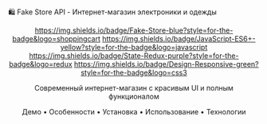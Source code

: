 🛍️ Fake Store API - Интернет-магазин электроники и одежды
<div align="center">

https://img.shields.io/badge/Fake-Store-blue?style=for-the-badge&logo=shoppingcart
https://img.shields.io/badge/JavaScript-ES6+-yellow?style=for-the-badge&logo=javascript
https://img.shields.io/badge/State-Redux-purple?style=for-the-badge&logo=redux
https://img.shields.io/badge/Design-Responsive-green?style=for-the-badge&logo=css3

Современный интернет-магазин с красивым UI и полным функционалом

Демо • Особенности • Установка • Использование • Технологии
</div>
<!-- 🎯 Демо

https://via.placeholder.com/800x400/4F46E5/FFFFFF?text=Fake+Store+API+Demo

    🚀 Живая демонстрация: Посмотреть демо -->

✨ Особенности
🎨 Превосходный пользовательский интерфейс

    Современный дизайн с плавными анимациями

    Полная адаптивность для всех устройств

    Интуитивная навигация между категориями и товарами

    Красивые карточки товаров с hover-эффектами

🛒 Полнофункциональная корзина

    ✅ Добавление/удаление товаров

    ✅ Счетчик товаров в реальном времени

    ✅ Модальное окно корзины

    ✅ Сохранение состояния в LocalStorage

🔧 Технические возможности

    Redux State Management для предсказуемого состояния

    Модульная архитектура с разделением на слайсы

    Обработка ошибок с красивыми уведомлениями

    Ленивая загрузка изображений

🚀 Быстрый старт
Предварительные требования

    Node.js 16+

    npm или yarn

Установка и запуск
bash

# Клонирование репозитория
git clone https://github.com/depst0r/Fake-Store-API.git

# Переход в директорию
cd Fake-Store-API

# Установка зависимостей
npm install

# Запуск development сервера
npm run dev

# Или сборка для production
npm run build

🎮 Использование
📱 Основной функционал

    Просмотр категорий - Выберите интересующую категорию товаров

    Фильтрация товаров - Легко находите нужные товары по категориям

    Добавление в корзину - Просто нажмите "В корзину" на любом товаре

    Управление корзиной - Откройте корзину для просмотра и оформления заказа

🎯 Ключевые взаимодействия
javascript

// Пример добавления товара в корзину
function addToCart(product) {
    // Автоматическое обновление интерфейса
    // Уведомление об успешном добавлении
    // Сохранение в LocalStorage
}

🛠 Технологии
<div align="center">
Технология	Назначение
https://img.shields.io/badge/JavaScript-F7DF1E?style=flat&logo=javascript&logoColor=black	Основной язык программирования
https://img.shields.io/badge/Redux-764ABC?style=flat&logo=redux&logoColor=white	Управление состоянием приложения
https://img.shields.io/badge/CSS3-1572B6?style=flat&logo=css3&logoColor=white	Стилизация и анимации
https://img.shields.io/badge/HTML5-E34F26?style=flat&logo=html5&logoColor=white	Структура приложения
https://img.shields.io/badge/Webpack-8DD6F9?style=flat&logo=webpack&logoColor=black	Сборка проекта
</div>
📁 Структура проекта
text

Fake-Store-API/
├── src/
│   ├── js/
│   │   ├── app.js              # Основной файл приложения
│   │   └── components/         # Компоненты UI
│   ├── store/
│   │   ├── store.js            # Redux store
│   │   └── slices/             # Redux slices
│   ├── ui/
│   │   └── errorHandler.js     # Обработка ошибок
│   └── utils/
│       └── icons.js            # SVG иконки
├── assets/
│   ├── img/                    # Изображения
│   └── styles/                 # CSS/SCSS стили
└── index.html                  # Главная страница

🎨 Категории товаров
<div align="center">
Категория	Описание	Иконка
Электроника	Смартфоны, ноутбуки, гаджеты	📱
Украшения	Ювелирные изделия, бижутерия	💎
Мужская одежда	Стильная мужская одежда	👔
Женская одежда	Модная женская одежда	👗
</div>
🔧 API Endpoints

Проект использует Fake Store API с следующими endpoint'ами:

    GET /products - Все товары

    GET /products/categories - Все категории

    GET /products/category/{category} - Товары по категории

🤝 Разработка
Скрипты package.json
json

{
  "dev": "Запуск development сервера",
  "build": "Сборка проекта", 
  "preview": "Просмотр собранного проекта"
}

Рекомендации по разработке

    Следуйте существующей архитектуре Redux slices

    Используйте BEM методологию для CSS классов

    Добавляйте обработку ошибок для новых функций

    Тестируйте на разных устройствах

📈 Производительность

    ⚡ Быстрая загрузка благодаря ленивой загрузке

    🎯 Оптимизированные изображения

    🔄 Эффективный ререндеринг с Redux

    💾 Локальное кэширование корзины

🐛 Отладка

Для отладки используйте Redux DevTools и консоль браузера:
javascript

// Просмотр состояния Redux
console.log(store.getState());

// Отладка добавления в корзину  
localStorage.getItem('cart');

📝 Лицензия

Этот проект лицензирован под MIT License - смотрите файл LICENSE для деталей.
👥 Автор

depst0r

    GitHub: @depst0r

    Проект: Fake Store API

🌟 Поддержка

Если вам понравился проект, поставьте ⭐ звездочку на GitHub!

